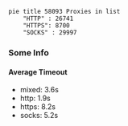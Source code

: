 
```mermaid
pie title 58093 Proxies in list
    "HTTP" : 26741
    "HTTPS": 8700
    "SOCKS" : 29997
```

### Some Info
#### Average Timeout

- mixed: 3.6s
- http: 1.9s
- https: 8.2s
- socks: 5.2s